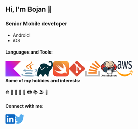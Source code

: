 ## Hi, I'm Bojan 👋

### Senior Mobile developer
- Android
- iOS


#### Languages and Tools:
<img align="left" alt="Kotlin" width="50px" height="50px" src="./img/kotlin-icon.svg" />
<img align="left" alt="Java" width="50px" height="50px" src="./img/java.svg" />
<img align="left" alt="Gradle" width="50px" height="50px" src="./img/gradle.svg" />
<img align="left" alt="Swift" width="50px" height="50px" src="./img/swift.svg" />
<img align="left" alt="Git" width="50px" height="50px" src="./img/git-icon.svg" />
<img align="left" alt="Stack" width="50px" height="50px" src="./img/stackoverflow-icon.svg" />
<img align="left" alt="Jenkins" width="50px" height="50px" src="./img/jenkins.svg" />
<img align="left" alt="AWS" width="50px" height="50px" src="./img/aws.svg" />
<br />
<br />

#### Some of my hobbies and interests:
⚽ 🏀 🤿 🎿 🥾 📷 📚 🏖️ 🍺
<br />
#### Connect with me:
[<img align="left" alt="stracatone | LinkedIn" width="30px" height="30px" src="./img/linkedin-icon.svg" />](https://rs.linkedin.com/in/bojan-negovanovic-362921107)
[<img align="left" alt="stracatone | Twitter" width="30px" height="30px" src="./img/twitter.svg" />](https://twitter.com/stracatone)

